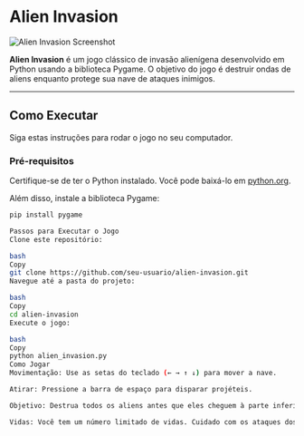 # Alien Invasion

![Alien Invasion Screenshot](screenshot.png) <!-- Adicione uma imagem do jogo aqui, se possível -->

**Alien Invasion** é um jogo clássico de invasão alienígena desenvolvido em Python usando a biblioteca Pygame. O objetivo do jogo é destruir ondas de aliens enquanto protege sua nave de ataques inimigos.

---

## Como Executar

Siga estas instruções para rodar o jogo no seu computador.

### Pré-requisitos

Certifique-se de ter o Python instalado. Você pode baixá-lo em [python.org](https://www.python.org/).

Além disso, instale a biblioteca Pygame:

```bash
pip install pygame

Passos para Executar o Jogo
Clone este repositório:

bash
Copy
git clone https://github.com/seu-usuario/alien-invasion.git
Navegue até a pasta do projeto:

bash
Copy
cd alien-invasion
Execute o jogo:

bash
Copy
python alien_invasion.py
Como Jogar
Movimentação: Use as setas do teclado (← → ↑ ↓) para mover a nave.

Atirar: Pressione a barra de espaço para disparar projéteis.

Objetivo: Destrua todos os aliens antes que eles cheguem à parte inferior da tela.

Vidas: Você tem um número limitado de vidas. Cuidado com os ataques dos aliens!
